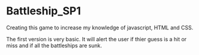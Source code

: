 # Battleship_SP1

Creating this game to increase my knowledge of javascript, HTML and CSS. 

The first version is very basic. It will alert the user if thier guess is a hit or miss and if all the battleships are sunk.
